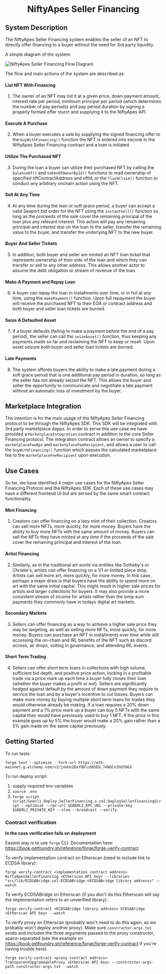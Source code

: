 # <h1 align="center"> NiftyApes Seller Financing </h1>

## System Description

The NiftyApes Seller Financing system enables the seller of an NFT to directly offer financing to a buyer without the need for 3rd party liquidity.

A simple diagram of the system:

![NiftyApes Seller Financing Flow Diagram](https://github.com/NiftyApes/sellerFinancing/blob/44a6c4c831f04661b187744da080d6f7de6325cf/NiftyApes_SellerFinancing_FlowDiagram_1.png)

The flow and main actions of the system are described as:

#### List NFT With Financing

1. The owner of an NFT may list it at a given price, down payment amount, interest rate per period, minimum principal per period (which determines the number of pay periods) and pay period duration by signing a properly formed offer sturct and supplying it to the NiftyApes API.

#### Execute A Purchase

2. When a buyer executes a sale by supplying the signed financing offer to the `buyWithFinancing()` function the NFT is entered into escrow in the NiftyApes Seller Financing contract and a loan is initiated.

#### Utilize The Purchased NFT

3. During the loan a buyer can utilize their purchased NFT by calling the `balanceOf()` and `tokenOfOwnerById()` functions to read ownership of specified nftContractAddress and nftId, or the `flashClaim()` function to conduct any arbitrary onchain action using the NFT.

#### Sell At Any Time

4. At any time during the loan or soft grace period, a buyer can accept a valid Seaport bid order for the NFT using the `instantSell()` function so long as the proceeds of the sale cover the remaining principal of the loan plus any relevant interest. This action will pay any remaining principal and interest due on the loan to the seller, transfer the remaining value to the buyer, and transfer the underlying NFT to the new buyer.

#### Buyer And Seller Tickets

5. In addition, both buyer and seller are minted an NFT loan ticket that represents ownership of their side of the loan and which they can transfer or sell to any other address. This allows another actor to assume the debt obligation or stream of revenue of the loan.

#### Make A Payment and Repay Loan

6. A buyer can repay the loan in installments over time, or in full at any time, using the `makePayment()` function. Upon full repayment the buyer will receive the purchased NFT to their EOA or contract address and both buyer and seller loan tickets are burned.

#### Seize A Defaulted Asset

7. If a buyer defaults (failing to make a payment before the end of a pay period), the seller can call the `seizeAsset()` function, thus keeping any payments made so far and reclaiming the NFT to keep or resell. Upon asset seizure both buyer and seller loan tickets are burned.

#### Late Payments

8. The system affords buyers the ability to make a late payment during a soft grace period that is one additional pay period in duration, so long as the seller has not already seized the NFT. This allows the buyer and seller the opportunity to communicate and negotitate a late payment without an automatic loss of investment by the buyer.

## Marketplace Integration

The intention is for the main usage of the NiftyApes Seller Financing protocol to be through the NiftyApes SDK. This SDK will be integrated with 3rd party marketplace dapps. In order to serve this use case we have provided a `MarketplaceIntegration` contract in addition to the core Seller Financing protocol. The integration contract allows an owner to specify a `marketplaceFeeBps` and `marketplaceFeeRecipient`, and allows a user to call the `buyWithFinancing()` function which passes the calculated marketplace fee to the `marketplaceFeeRecipient` upon execution.

## Use Cases

So far, we have identified 4 major use cases for the NiftyApes Seller Financing Protocol and the NiftyApes SDK. Each of these use cases may have a different frontend UI but are served by the same smart contract functionality.

#### Mint Financing

1. Creators can offer financing on a lazy mint of their collection. Creators can sell more NFTs, more quickly, for more money. Buyers have the ability to buy more NFTs with the same amount of money. Buyers can sell the NFTs they have minted at any time if the proceeds of the sale cover the remaining principal and interest of the loan.

#### Artist Financing

2. Similarly, as in the traditional art world via entities like Sotheby's or Christie's, artists can offer financing on a 1/1 or limited piece drop. Artists can sell more art, more quickly, for more money. In this case, perhaps a major draw is that buyers have the ability to spend more on art with the same initial capital. This might result in higher sale prices for artists and larger collections for buyers. It may also provide a more consistent stream of income for artists rather than the lump sum payments they commonly have in todays digital art markets.

#### Secondary Markets

3. Sellers can offer financing as a way to achieve a higher sale price they may be targeting, as well as selling more NFTs, more quickly, for more money. Buyers can purchase an NFT in installments over time while still accessing the on-chain and IRL benefits of the NFT such as discord access, air drops, voiting in governance, and attending IRL events.

#### Short Term Trading

4. Sellers can offer short term loans in collections with high volume, sufficient bid depth, and positive price action, locking in a profitable trade via a price mark up each time a buyer fully closes their loan (whether the buyer makes a profit or not). Sellers are significantly hedged against default by the amount of down payment they require to service the loan and by a buyer's incentive to cut losses. Buyers can make more money by buying multiple short term loans for trades they would otherwise already be making. If a loan requires a 20% down payment and a 1% price mark up a buyer can buy 5 NFTs with the same capital they would have previously used to buy 1 NFT. If the price in this example goes up by 5% the buyer would make a 20% gain rather than a 5% gain made on the same capital previously.

## Getting Started

To run tests:

`forge test --optimize --fork-url https://eth-mainnet.g.alchemy.com/v2/jxUUn2DsYODlc68SEU_7eNGCn2hQ7b63`

To run deploy script:

1. supply required env variables
2. `source .env`
3. `forge script script/Goerli_Deploy_SellerFinancing.s.sol:DeploySellerFinancingScript --optimize --rpc-url $GOERLI_RPC_URL --private-key $GOERLI_PRIVATE_KEY --slow --broadcast --verify`

### Contract verification

**In the case verification fails on deployment**

Easiest way is to use `forge` CLI. Documentation here: https://book.getfoundry.sh/reference/forge/forge-verify-contract

To verify implementation contract on Etherscan (need to include link to ECDSA library):

```
forge verify-contract <implementation contract address> NiftyApesSellerFinancing <Etherscan API key> --libraries "src/lib/ECDSABridge.sol:ECDSABridge:<ECDSABridge library address>" --watch
```

To verify ECDSABridge on Etherscan (if you don't do this Etherscan will say the implementation refers to an unverified library):

```
forge verify-contract <ECDSABridge library address> ECDSABridge <Etherscan API key> --watch
```

To verify proxy on Etherscan (probably won't need to do this again, as we probably won't deploy another proxy). Make sure `constructor-args.txt` exists and includes the three arguments passed to the proxy constructor, space-separated (see the example on https://book.getfoundry.sh/reference/forge/forge-verify-contract if you're having trouble here).

```
forge verify-contract <proxy contract address> TransparentUpgradeableProxy <Etherscan API Key> --constructor-args-path constructor-args.txt --watch
```
